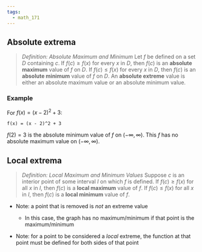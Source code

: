 ```yaml
---
tags:
  - math_171
---
```


## Absolute extrema

> *Definition: Absolute Maximum and Minimum*
> Let $f$ be defined on a set $D$ containing $c$. If $f(c) \geq f(x)$ for every $x$ in $D$, then $f(c)$ is an **absolute maximum** value of $f$ on $D$. If $f(c) \leq f(x)$ for every $x$ in $D$, then $f(c)$ is an **absolute minimum** value of $f$ on $D$. An **absolute extreme** value is either an absolute maximum value or an absolute minimum value.

### Example

For $f(x) = (x - 2)^2 + 3$:

```desmos-graph
f(x) = (x - 2)^2 + 3
```

$f(2) = 3$ is the absolute minimum value of $f$ on $(-\infty, \infty)$.
This $f$ has no absolute maximum value on $(-\infty, \infty)$.

## Local extrema

> *Definition: Local Maximum and Minimum Values*
> Suppose $c$ is an interior point of some interval $I$ on which $f$ is defined. If $f(c) \geq f(x)$ for all $x$ in $I$, then $f(c)$ is a **local maximum** value of $f$. If $f(c) \leq f(x)$ for all $x$ in $I$, then $f(c)$ is a **local minimum** value of $f$.

- Note: a point that is removed is *not* an extreme value
	- In this case, the graph has no maximum/minimum if that point is the maximum/minimum
 
- Note: for a point to be considered a *local* extreme, the function at that point must be defined for both sides of that point